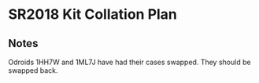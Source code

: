 # SR2018 Kit Collation Plan

## Notes

Odroids 1HH7W and 1ML7J have had their cases swapped. They should be swapped back.
